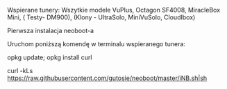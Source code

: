 Wspierane tunery: Wszytkie modele VuPlus, Octagon SF4008, MiracleBox Mini, ( Testy- DM900), (Klony - UltraSolo, MiniVuSolo,
CloudIbox)

Pierwsza instalacja neoboot-a

Uruchom poniższą komendę w terminalu wspieranego tunera:

opkg update; opkg install curl 

curl -kLs https://raw.githubusercontent.com/gutosie/neoboot/master/iNB.sh|sh


